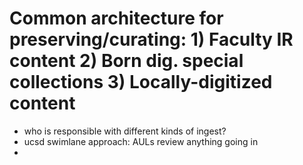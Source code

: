 Common architecture for preserving/curating: 1) Faculty IR content 2) Born dig. special collections 3) Locally-digitized content
================================================================================================================================

* who is responsible with different kinds of ingest?
* ucsd swimlane approach: AULs review anything going in
* 